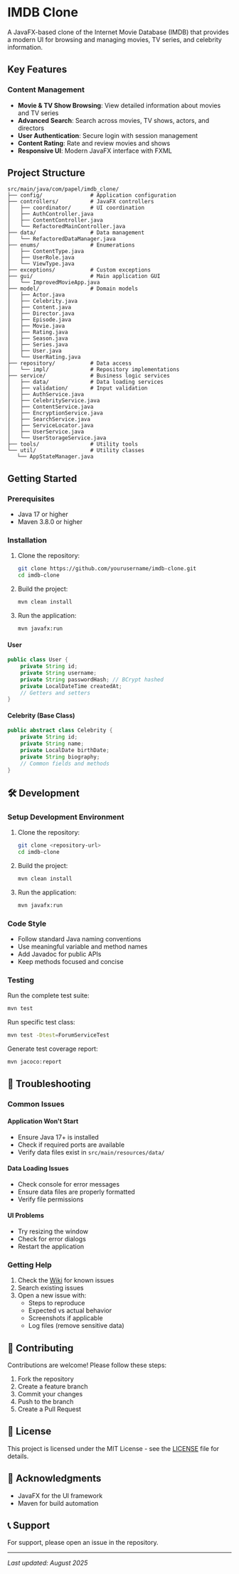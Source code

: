 # IMDB Clone

A JavaFX-based clone of the Internet Movie Database (IMDB) that provides a modern UI for browsing and managing movies,
TV series, and celebrity information.

## Key Features

### Content Management

- **Movie & TV Show Browsing**: View detailed information about movies and TV series
- **Advanced Search**: Search across movies, TV shows, actors, and directors
- **User Authentication**: Secure login with session management
- **Content Rating**: Rate and review movies and shows
- **Responsive UI**: Modern JavaFX interface with FXML

## Project Structure

```
src/main/java/com/papel/imdb_clone/
├── config/               # Application configuration
├── controllers/          # JavaFX controllers
│   ├── coordinator/      # UI coordination
│   ├── AuthController.java
│   ├── ContentController.java
│   └── RefactoredMainController.java
├── data/                 # Data management
│   └── RefactoredDataManager.java
├── enums/                # Enumerations
│   ├── ContentType.java
│   ├── UserRole.java
│   └── ViewType.java
├── exceptions/           # Custom exceptions
├── gui/                  # Main application GUI
│   └── ImprovedMovieApp.java
├── model/                # Domain models
│   ├── Actor.java
│   ├── Celebrity.java
│   ├── Content.java
│   ├── Director.java
│   ├── Episode.java
│   ├── Movie.java
│   ├── Rating.java
│   ├── Season.java
│   ├── Series.java
│   ├── User.java
│   └── UserRating.java
├── repository/           # Data access
│   └── impl/             # Repository implementations
├── service/              # Business logic services
│   ├── data/             # Data loading services
│   ├── validation/       # Input validation
│   ├── AuthService.java
│   ├── CelebrityService.java
│   ├── ContentService.java
│   ├── EncryptionService.java
│   ├── SearchService.java
│   ├── ServiceLocator.java
│   ├── UserService.java
│   └── UserStorageService.java
├── tools/                # Utility tools
└── util/                 # Utility classes
   └── AppStateManager.java
```

## Getting Started

### Prerequisites

- Java 17 or higher
- Maven 3.8.0 or higher

### Installation

1. Clone the repository:
   ```bash
   git clone https://github.com/yourusername/imdb-clone.git
   cd imdb-clone
   ```

2. Build the project:
   ```bash
   mvn clean install
   ```

3. Run the application:
   ```bash
   mvn javafx:run
   ```

#### User

```java
public class User {
    private String id;
    private String username;
    private String passwordHash; // BCrypt hashed
    private LocalDateTime createdAt;
    // Getters and setters
}
```

#### Celebrity (Base Class)

```java
public abstract class Celebrity {
    private String id;
    private String name;
    private LocalDate birthDate;
    private String biography;
    // Common fields and methods
}
```

## 🛠️ Development

### Setup Development Environment

1. Clone the repository:
   ```bash
   git clone <repository-url>
   cd imdb-clone
   ```

2. Build the project:
   ```bash
   mvn clean install
   ```

3. Run the application:
   ```bash
   mvn javafx:run
   ```

### Code Style

- Follow standard Java naming conventions
- Use meaningful variable and method names
- Add Javadoc for public APIs
- Keep methods focused and concise

### Testing

Run the complete test suite:

```bash
mvn test
```

Run specific test class:

```bash
mvn test -Dtest=ForumServiceTest
```

Generate test coverage report:

```bash
mvn jacoco:report
```

## 🚨 Troubleshooting

### Common Issues

#### Application Won't Start

- Ensure Java 17+ is installed
- Check if required ports are available
- Verify data files exist in `src/main/resources/data/`

#### Data Loading Issues

- Check console for error messages
- Ensure data files are properly formatted
- Verify file permissions

#### UI Problems

- Try resizing the window
- Check for error dialogs
- Restart the application

### Getting Help

1. Check the [Wiki](../../wiki) for known issues
2. Search existing issues
3. Open a new issue with:
    - Steps to reproduce
    - Expected vs actual behavior
    - Screenshots if applicable
    - Log files (remove sensitive data)

## 🤝 Contributing

Contributions are welcome! Please follow these steps:

1. Fork the repository
2. Create a feature branch
3. Commit your changes
4. Push to the branch
5. Create a Pull Request

## 📄 License

This project is licensed under the MIT License - see the [LICENSE](LICENSE) file for details.

## 🙏 Acknowledgments

- JavaFX for the UI framework
- Maven for build automation

## 📞 Support

For support, please open an issue in the repository.

---

*Last updated: August 2025*
